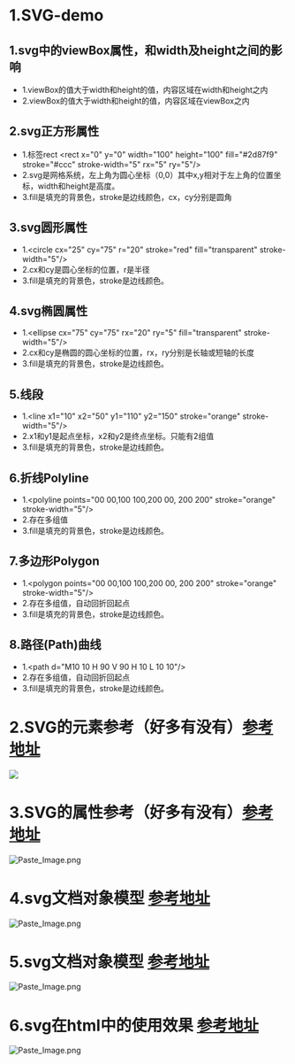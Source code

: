 # 1.SVG-demo
## 1.svg中的viewBox属性，和width及height之间的影响
* 1.viewBox的值大于width和height的值，内容区域在width和height之内
* 2.viewBox的值大于width和height的值，内容区域在viewBox之内

## 2.svg正方形属性
* 1.标签rect \<rect x="0" y="0" width="100" height="100" fill="#2d87f9" stroke="#ccc" stroke-width="5" rx="5" ry="5"/>
* 2.svg是网格系统，左上角为圆心坐标（0,0）其中x,y相对于左上角的位置坐标，width和height是高度。
* 3.fill是填充的背景色，stroke是边线颜色，cx，cy分别是圆角

## 3.svg圆形属性
* 1.\<circle cx="25" cy="75" r="20" stroke="red" fill="transparent" stroke-width="5"/>
* 2.cx和cy是圆心坐标的位置，r是半径
* 3.fill是填充的背景色，stroke是边线颜色。

## 4.svg椭圆属性
* 1.\<ellipse cx="75" cy="75" rx="20" ry="5" fill="transparent" stroke-width="5"/>
* 2.cx和cy是椭圆的圆心坐标的位置，rx，ry分别是长轴或短轴的长度
* 3.fill是填充的背景色，stroke是边线颜色。

## 5.线段
* 1.\<line x1="10" x2="50" y1="110" y2="150" stroke="orange" stroke-width="5"/>
* 2.x1和y1是起点坐标，x2和y2是终点坐标。只能有2组值
* 3.fill是填充的背景色，stroke是边线颜色。

## 6.折线Polyline
* 1.\<polyline points="00 00,100 100,200 00, 200 200" stroke="orange" stroke-width="5"/>
* 2.存在多组值
* 3.fill是填充的背景色，stroke是边线颜色。

## 7.多边形Polygon
* 1.\<polygon points="00 00,100 100,200 00, 200 200" stroke="orange" stroke-width="5"/> 
* 2.存在多组值，自动回折回起点
* 3.fill是填充的背景色，stroke是边线颜色。

## 8.路径(Path)曲线
* 1.\<path d="M10 10 H 90 V 90 H 10 L 10 10"/>
* 2.存在多组值，自动回折回起点
* 3.fill是填充的背景色，stroke是边线颜色。

# 2.SVG的元素参考（好多有没有）[参考地址](https://developer.mozilla.org/zh-CN/docs/Web/SVG/Element)

![](http://upload-images.jianshu.io/upload_images/2604175-a9e4fb3e68f7c658.png?imageMogr2/auto-orient/strip%7CimageView2/2/w/1240)

# 3.SVG的属性参考（好多有没有）[参考地址](https://developer.mozilla.org/zh-CN/docs/Web/SVG/Attribute)

![Paste_Image.png](http://upload-images.jianshu.io/upload_images/2604175-ea42d52690969538.png?imageMogr2/auto-orient/strip%7CimageView2/2/w/1240)

# 4.svg文档对象模型  [参考地址](https://developer.mozilla.org/zh-CN/docs/Web/API/Document_Object_Model#SVG_interfaces)

![Paste_Image.png](http://upload-images.jianshu.io/upload_images/2604175-db8fa6dc688aa8c5.png?imageMogr2/auto-orient/strip%7CimageView2/2/w/1240)

# 5.svg文档对象模型  [参考地址](https://developer.mozilla.org/zh-CN/docs/Web/API/Document_Object_Model#SVG_interfaces)

![Paste_Image.png](http://upload-images.jianshu.io/upload_images/2604175-db8fa6dc688aa8c5.png?imageMogr2/auto-orient/strip%7CimageView2/2/w/1240)

# 6.svg在html中的使用效果 [参考地址](https://developer.mozilla.org/zh-CN/docs/Web/SVG/Applying_SVG_effects_to_HTML_content)

![Paste_Image.png](http://upload-images.jianshu.io/upload_images/2604175-2d65c9a9d5f98614.png?imageMogr2/auto-orient/strip%7CimageView2/2/w/1240)




